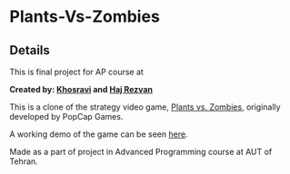 # Plants-Vs-Zombies
## Details
This is final project for AP course at 

**Created by:
[Khosravi](https://www.github.com/BhavyaC16) and [Haj Rezvan](https://github.com/hajrezvan)**

This is a clone of the strategy video game, [Plants vs. Zombies](https://en.wikipedia.org/wiki/Plants_vs._Zombies), originally developed by PopCap Games.

A working demo of the game can be seen [here](https://www.youtube.com/watch?v=AgMRkRLPeFU).

Made as a part of project in Advanced Programming course at AUT of Tehran.
